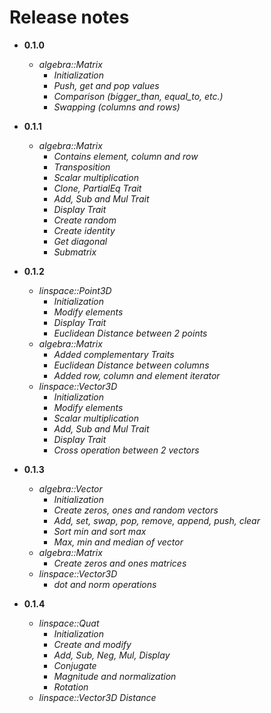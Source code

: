 # Release notes
* **0.1.0**
  * *algebra::Matrix*
    * *Initialization*
    * *Push, get and pop  values*
    * *Comparison (bigger_than, equal_to, etc.)*
    * *Swapping (columns and rows)*

* **0.1.1**
  * *algebra::Matrix*
    * *Contains element, column and row*
    * *Transposition*
    * *Scalar multiplication*
    * *Clone, PartialEq Trait*
    * *Add, Sub and Mul Trait*
    * *Display Trait*
    * *Create random*
    * *Create identity*
    * *Get diagonal*
    * *Submatrix*

* **0.1.2**
  * *linspace::Point3D*
    * *Initialization*
    * *Modify elements*        
    * *Display Trait*
    * *Euclidean Distance between 2 points*
  * *algebra::Matrix*
    * *Added complementary Traits*
    * *Euclidean Distance between columns*
    * *Added row, column and element iterator*
  * *linspace::Vector3D*
    * *Initialization*
    * *Modify elements*
    * *Scalar multiplication*
    * *Add, Sub and Mul Trait*
    * *Display Trait*
    * *Cross operation between 2 vectors*

* **0.1.3**
  * *algebra::Vector*
    * *Initialization*
    * *Create zeros, ones and random vectors*
    * *Add, set, swap, pop, remove, append, push, clear*
    * *Sort min and sort max*
    * *Max, min and median of vector*
  * *algebra::Matrix*
    * *Create zeros and ones matrices*
  * *linspace::Vector3D*
    * *dot and norm operations*

* **0.1.4**
  * *linspace::Quat*
    * *Initialization*
    * *Create and modify*
    * *Add, Sub, Neg, Mul, Display*
    * *Conjugate*
    * *Magnitude and normalization*
    * *Rotation*
  * *linspace::Vector3D*
    *Distance*